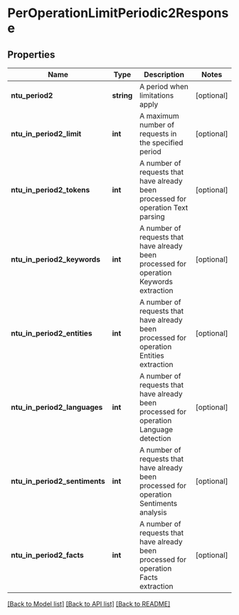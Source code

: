# PerOperationLimitPeriodic2Response

## Properties
Name | Type | Description | Notes
------------ | ------------- | ------------- | -------------
**ntu_period2** | **string** | A period when limitations apply | [optional] 
**ntu_in_period2_limit** | **int** | A maximum number of requests in the specified period | [optional] 
**ntu_in_period2_tokens** | **int** | A number of requests that have already been processed for operation Text parsing | [optional] 
**ntu_in_period2_keywords** | **int** | A number of requests that have already been processed for operation Keywords extraction | [optional] 
**ntu_in_period2_entities** | **int** | A number of requests that have already been processed for operation Entities extraction | [optional] 
**ntu_in_period2_languages** | **int** | A number of requests that have already been processed for operation Language detection | [optional] 
**ntu_in_period2_sentiments** | **int** | A number of requests that have already been processed for operation Sentiments analysis | [optional] 
**ntu_in_period2_facts** | **int** | A number of requests that have already been processed for operation Facts extraction | [optional] 

[[Back to Model list]](../README.md#documentation-for-models) [[Back to API list]](../README.md#documentation-for-api-endpoints) [[Back to README]](../README.md)


